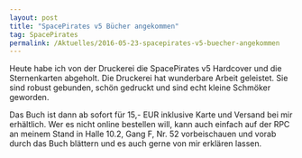 ```yaml
---
layout: post
title: "SpacePirates v5 Bücher angekommen"
tag: SpacePirates
permalink: /Aktuelles/2016-05-23-spacepirates-v5-buecher-angekommen
---
```


Heute habe ich von der Druckerei die SpacePirates v5 Hardcover und die Sternenkarten abgeholt. Die Druckerei hat wunderbare Arbeit geleistet. Sie sind robust gebunden, schön gedruckt und sind echt kleine Schmöker geworden.

Das Buch ist dann ab sofort für 15,- EUR inklusive Karte und Versand bei mir erhältlich. Wer es nicht online bestellen will, kann auch einfach auf der RPC an meinem Stand in Halle 10.2, Gang F, Nr. 52 vorbeischauen und vorab durch das Buch blättern und es auch gerne von mir erklären lassen.


